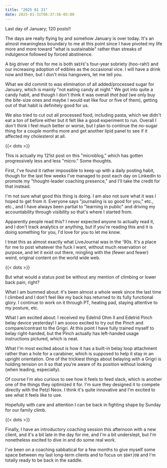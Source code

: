 ```yaml
---
title: "2025 01 31"
date: 2025-01-31T06:37:56-05:00
---
```


Last day of January; 120 posts!!<!--more-->

The days are really flying by and somehow January is over today. It's an almost
meaningless boundary to me at this point since I have pivoted my life more and
more toward "what is sustainable" rather than streaks of indulgence followed by
forced abstinence.

A big driver of this for me is both `$WIFE`'s four-year sobriety (hoo-rah!) and
our increasing adoption of edibles as the occasional vice. I will have a drink
now and then, but I don't miss hangovers, let me tell you.

What we did commit to was elimination of all added/processed sugar for January,
which is mainly "not eating candy at night." We got into quite a candy habit,
and though I don't think it was overall *that bad* (we only buy the bite-size
ones and maybe I would eat like four or five of them), getting out of that habit
is definitely good for us.

We also tried to cut out all processed food, including pasta, which we didn't
eat a ton of before either but it felt like a good experiment to run. Overall I
don't think I feel much better or worse, but I plan to continue the no-sugar
thing for a couple months more and get another lipid panel to see if it affected
my cholesterol at all.

{{< dots >}}

This is actually my 121st post on this "microblog," which has gotten
progressively less and less "micro." Some thoughts.

First, I've found it rather impossible to keep up with a daily posting habit,
though for the last few weeks I've managed to post each day on LinkedIn to
promote my "thought-leader coaching presence," and I'll take the credit for that
instead.

I'm not sure what good this thing is doing. I am also not sure what it was I
hoped to get from it. Everyone says "journaling is so good for you," etc., etc.,
and I have always been partial to "learning in public" and driving my
accountability through visibility so that's where I started from.

Apparently people read this? I never expected anyone to actually read it, and I
don't track analytics or anything, but if you're reading this and it is doing
something for you, I'd love for you to let me know.

I treat this as almost exactly what LiveJournal was in the '90s. It's a place
for me to post whatever the fuck I want, without much reservation or purpose,
and let it exist out there, mingling with the (fewer and fewer) weird, original
content on the world wide web.

{{< dots >}}

But what would a status post be without any mention of climbing or lower back
pain, right?

What I am bummed about: it's been almost a whole week since the last time I
climbed and I don't feel like my back has returned to its fully functional
glory. I continue to work on it through PT, heating pad, staying attentive to my
posture, etc.

What I am excited about: I received my Edelrid Ohm II and Edelrid Pinch belay
device yesterday! I am soooo excited to try out the Pinch and compare/contrast
to the Grigri. At this point I have fully trained myself to belay right-handed,
but the Pinch actually has left-handed usage instructions pictured, which is
neat.

What I'm most excited about is how it has a built-in belay loop attachment
rather than a hole for a carabiner, which is supposed to help it stay in an
upright orientation. One of the trickiest things about belaying with a Grigri is
holding tension on it so that you're aware of its position without looking (when
leading, especially).

Of course I'm also curious to see how it feels to feed slack, which is another
one of the things they optimized it for. I'm sure they designed it to compete
directly with the Petzl Neox. I think it's quite innovative and I'm excited to
see what it feels like to use.

Hopefully with care and attention I can be back in fighting shape by Sunday for
our family climb.

{{< dots >}}

Finally, I have an introductory coaching session this afternoon with a new
client, and it's a bit late in the day for me, and I'm a bit underslept, but I'm
nonetheless excited to dive in and do some real work.

I've been on a coaching sabbatical for a few months to give myself some space
between my last long-term clients and to focus on `$DAYJOB` and I'm totally
ready to be back in the saddle.
